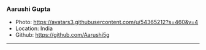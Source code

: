 ### Aarushi Gupta
- Photo: https://avatars3.githubusercontent.com/u/54365212?s=460&v=4
- Location: India
- Github: https://github.com/Aarushi5g
***
